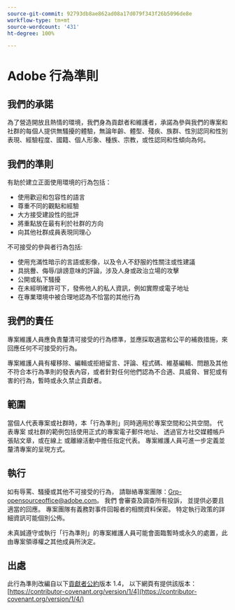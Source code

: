 ```yaml
---
source-git-commit: 92793db8ae862ad08a17d079f343f26b5096de8e
workflow-type: tm+mt
source-wordcount: '431'
ht-degree: 100%

---
```

# Adobe 行為準則

## 我們的承諾

為了營造開放且熱情的環境，我們身為貢獻者和維護者，承諾為參與我們的專案和社群的每個人提供無騷擾的體驗，無論年齡、體型、殘疾、族群、性別認同和性別表現、經驗程度、國籍、個人形象、種族、宗教，或性認同和性傾向為何。

## 我們的準則

有助於建立正面使用環境的行為包括：

* 使用歡迎和包容性的語言
* 尊重不同的觀點和經驗
* 大方接受建設性的批評
* 將重點放在最有利於社群的方向
* 向其他社群成員表現同理心

不可接受的參與者行為包括:

* 使用充滿性暗示的言語或影像，以及令人不舒服的性關注或性建議
* 具挑釁、侮辱/誹謗意味的評論，涉及人身或政治立場的攻擊
* 公開或私下騷擾
* 在未經明確許可下，發佈他人的私人資訊，例如實際或電子地址
* 在專業環境中被合理地認為不恰當的其他行為

## 我們的責任

專案維護人員應負責釐清可接受的行為標準，並應採取適當和公平的補救措施，來回應任何不可接受的行為。

專案維護人員有權移除、編輯或拒絕留言、評論、程式碼、維基編輯、問題及其他不符合本行為準則的發表內容，或者針對任何他們認為不合適、具威脅、冒犯或有害的行為，暫時或永久禁止貢獻者。

## 範圍

當個人代表專案或社群時，本「行為準則」同時適用於專案空間和公共空間。 代表專案
或社群的範例包括使用正式的專案電子郵件地址、
透過官方社交媒體帳戶張貼文章，或在線上
或離線活動中擔任指定代表。 專案維護人員可進一步定義並釐清專案的呈現方式。

## 執行

如有辱罵、騷擾或其他不可接受的行為，
請聯絡專案團隊：Grp-opensourceoffice@adobe.com。 我們
會審查及調查所有投訴，
並提供必要且適當的回應。 專案團隊有義務對事件回報者的相關資料保密。
特定執行政策的詳細資訊可能個別公佈。

未真誠遵守或執行「行為準則」的專案維護人員可能會面臨暫時或永久的處置，此由專案領導權之其他成員所決定。

## 出處

此行為準則改編自以下[貢獻者公約](https://contributor-covenant.org)版本 1.4，
以下網頁有提供該版本：[https://contributor-covenant.org/version/1/4](https://contributor-covenant.org/version/1/4/)
